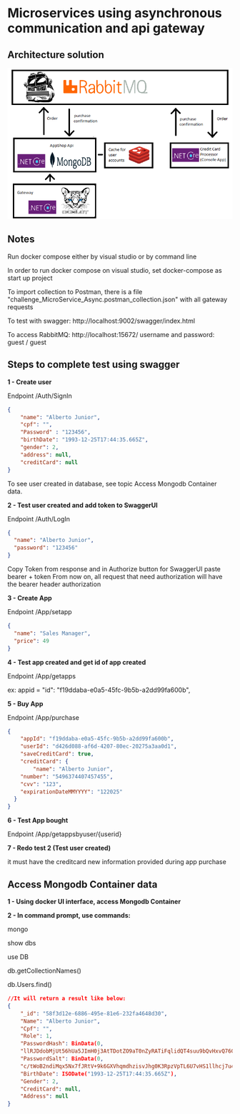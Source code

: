 

# Microservices using asynchronous communication and api gateway


## Architecture solution

<p align="center">
  <img src="https://github.com/RobertoFreireFerrazPassos/challenge_MicroService_Async/blob/master/appshop/modelagem.png?raw=true">
</p>

## Notes

Run docker compose either by visual studio or by command line

In order to run docker compose on visual studio, set docker-compose as start up project

To import collection to Postman, there is  a file "challenge_MicroService_Async.postman_collection.json" with all gateway requests

To test with swagger: http://localhost:9002/swagger/index.html

To access RabbitMQ: http://localhost:15672/ username and password: guest / guest

## Steps to complete test using swagger 

**1 - Create user**

Endpoint ​/Auth​/SignIn

```json
{
    "name": "Alberto Junior",
    "cpf": "",
    "Password" : "123456",
    "birthDate": "1993-12-25T17:44:35.665Z",
    "gender": 2,
    "address": null,
    "creditCard": null
}
```

To see user created in database, see topic Access Mongodb Container data.

**2 - Test user created and add token to SwaggerUI**

Endpoint /Auth/LogIn

```json
{
  "name": "Alberto Junior",
  "password": "123456"
}
```

Copy Token from response and in Authorize button for SwaggerUI paste bearer + token
From now on, all request that need authorization will have the bearer header authorization

**3 - Create App**

Endpoint /App/setapp

```json
{
  "name": "Sales Manager",
  "price": 49
}
```

**4 - Test app created and get id of app created**

Endpoint /App/getapps

ex: appid = "id": "f19ddaba-e0a5-45fc-9b5b-a2dd99fa600b",


**5 - Buy App**

Endpoint /App/purchase

```json
{
    "appId": "f19ddaba-e0a5-45fc-9b5b-a2dd99fa600b",
    "userId": "d426d088-af6d-4207-80ec-20275a3aa0d1",
    "saveCreditCard": true,
    "creditCard": {
        "name": "Alberto Junior",
    "number": "5496374407457455",
    "cvv": "123",
    "expirationDateMMYYYY": "122025"
  }
}
```

**6 - Test App bought**

Endpoint /App/getappsbyuser/{userid}

**7 - Redo test 2 (Test user created)**

it must have the creditcard new information provided during app purchase


## Access Mongodb Container data

**1 - Using docker UI interface, access Mongodb Container**

**2 - In command prompt, use commands:**

mongo

show dbs

use DB

db.getCollectionNames()

db.Users.find()

``` json
//It will return a result like below:
{
    "_id": "58f3d12e-6886-495e-81e6-232fa4648d30",
    "Name": "Alberto Junior",
    "Cpf": "",
    "Role": 1,
    "PasswordHash": BinData(0,
    "llRJDdobMjUt56hUa5JImH0j3AtTDotZO9aT0nZyRATiFqlidQT4suu9bQvHxvQ76C4tbgkmENBXVFAewEgUAg=="),
    "PasswordSalt": BinData(0,
    "c/tWoB2ndiMqx5Nx7fJRtV+9k6GXVhqmdhzisvJhg0K3RpzVpTL6U7vHS1llhcj7u4iNVX+yrM7HF/teiksVSoMYnlpDW2CFi3kGn1J1tGkGZ92nvKUnKk8gZ532h+ypkz9y0/X1ryxAXJ+QRTy9iLJ3TdYIHFxkldKegdy9mws="),
    "BirthDate": ISODate("1993-12-25T17:44:35.665Z"),
    "Gender": 2,
    "CreditCard": null,
    "Address": null
}
```